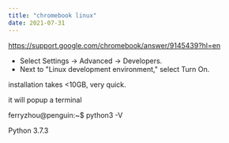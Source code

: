 ```yaml
---
title: "chromebook linux"
date: 2021-07-31
---
```


<a href="https://support.google.com/chromebook/answer/9145439?hl=en">https://support.google.com/chromebook/answer/9145439?hl=en</a>

- Select Settings -&gt; Advanced -&gt; Developers.
- Next to &quot;Linux development environment,&quot; select Turn On.

installation takes &lt;10GB, very quick.

it will popup a terminal

ferryzhou@penguin:~$ python3 -V

Python 3.7.3
